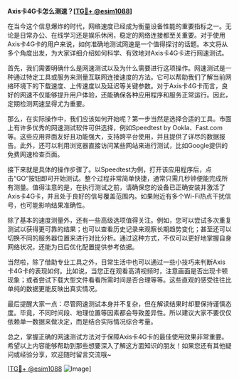 **Axis卡4G卡怎么测速？[[TG💪+ @esim1088](https://t.me/s/esim1088)]**

在当今这个信息爆炸的时代，网络速度已经成为衡量设备性能的重要指标之一。无论是日常办公、在线学习还是娱乐休闲，稳定的网络连接都至关重要。对于使用Axis卡4G卡的用户来说，如何准确地测试网速是一个值得探讨的话题。本文将从多个角度出发，为大家详细介绍如何科学、有效地对Axis卡4G卡进行网速测试。

首先，我们需要明确什么是网速测试以及为什么需要进行这项操作。网速测试是一种通过特定工具或服务来测量互联网连接速度的方法。它可以帮助我们了解当前网络环境下的下载速度、上传速度以及延迟等关键参数。对于Axis卡4G卡而言，良好的网速不仅能够提升用户体验，还能确保各种应用程序和服务正常运行。因此，定期检测网速显得尤为重要。

那么，在实际操作中，我们应该如何开始呢？第一步当然是选择合适的工具。市面上有许多优秀的网速测试软件可供选择，例如Speedtest by Ookla、Fast.com等。这些应用界面友好且功能强大，支持跨平台使用，并且提供了详尽的数据报告。此外，还可以利用浏览器直接访问某些网站来进行测试，比如Google提供的免费网速检查页面。

接下来就是具体的操作步骤了。以Speedtest为例，打开该应用程序后，点击“GO”按钮即可开始测试。整个过程非常简单快捷，通常只需几秒钟便能完成所有测量。值得注意的是，在执行测试之前，请确保您的设备已正确安装并激活了Axis卡4G卡，并且处于良好的信号覆盖范围内。如果附近有多个Wi-Fi热点干扰信号，也可能影响结果准确性。

除了基本的速度测量外，还有一些高级选项值得关注。例如，您可以尝试多次重复测试以获得更可靠的结果；也可以查看历史记录来观察长期趋势变化；甚至还可以切换不同的服务器位置来进行对比分析。通过这种方式，不仅可以更好地掌握自身网络状况，还能为日后优化配置提供参考依据。

当然啦，除了借助专业工具之外，日常生活中也可以通过一些小技巧来判断Axis卡4G卡的表现如何。比如说，当您正在观看高清视频时，注意画面是否出现卡顿现象；或者尝试下载大型文件看看所需时间是否合理等等。这些直观的感受往往比单纯的数据更能反映出真实情况。

最后提醒大家一点：尽管网速测试本身并不复杂，但在解读结果时却要保持谨慎态度。毕竟，不同时间段、地理位置等因素都会导致差异性。所以建议大家不要仅仅依赖单一数据来做决定，而是结合实际情况综合考量。

总之，掌握正确的网速测试方法对于保障Axis卡4G卡的最佳使用效果非常重要。希望以上内容能够帮助到那些想要深入了解这方面知识的朋友！如果您还有其他疑问或经验分享，欢迎随时留言交流哦~

[[TG💪+ @esim1088](https://t.me/s/esim1088) ![Image](https://i.postimg.cc/4NQfJmqS/Snipaste-2025-05-13-00-14-12.png)]